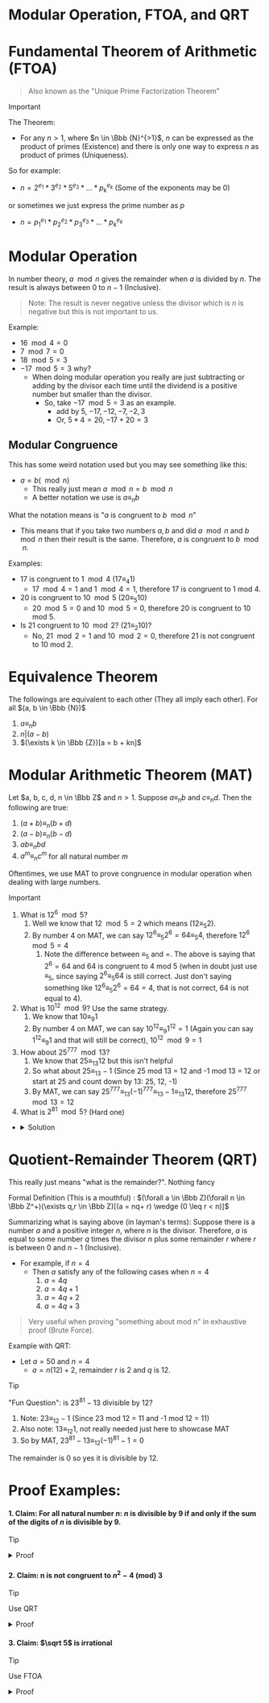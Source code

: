 # Modular Operation, FTOA, and QRT

# Fundamental Theorem of Arithmetic (FTOA)

> Also known as the "Unique Prime Factorization Theorem"

> [!important] 
> The Theorem: 
>- For any $n > 1$, where $n \in \Bbb {N}^{>1}$, $n$ can be expressed as the product of primes (Existence) and there is only one way to express $n$ as product of primes (Uniqueness). 

So for example:
- $n = 2^{e_1} * 3^{e_2} * 5^{e_3} * ... * p_k^{e_k}$ (Some of the exponents may be 0)

or sometimes we just express the prime number as $p$ 
- $n = p_1^{e_1} * p_2^{e_2} * p_3^{e_3} * ... * p_k^{e_k}$

# Modular Operation 

In number theory, $a \mod n$ gives the remainder when $a$ is divided by $n$. The result is always between $0$ to $n-1$ (Inclusive). 

> Note: The result is never negative unless the divisor which is $n$ is negative but this is not important to us.

Example: 
- $16 \mod 4 = 0$
- $7 \mod 7 = 0$
- $18 \mod 5 = 3$ 
- $-17 \mod 5 = 3$ why?
	- When doing modular operation you really are just subtracting or adding by the divisor each time until the dividend is a positive number but smaller than the divisor. 
		- So, take $-17 \mod 5 = 3$ as an example. 
			- add by 5, $-17, -12, -7, -2, 3$ 
			- Or, $5 * 4 = 20, -17 +20 = 3$


## Modular Congruence
This has some weird notation used but you may see something like this: 
- $a = b (\mod n)$
	- This really just mean $a \mod n = b \mod n$ 
	- A better notation we use is $a \equiv_n b$

What the notation means is "$a$ is congruent to $b \mod n$"
- This means that if you take two numbers $a, b$ and did $a \mod n$ and $b \mod n$ then their result is the same. Therefore, $a$ is congruent to $b \mod n$. 

Examples: 
- $17$ is congruent to $1 \mod 4$ $(17 \equiv_4 1)$
	- $17 \mod 4 = 1$ and $1 \mod 4 = 1$, therefore 17 is congruent to 1 mod 4.
- $20$ is congruent to $10 \mod 5$ $(20 \equiv_5 10)$
	- $20 \mod 5 = 0$ and $10 \mod 5 = 0$, therefore 20 is congruent to 10 mod 5.
- Is $21$ congruent to $10 \mod 2$? $(21 \equiv_2 10)?$
	- No, $21 \mod 2 = 1$ and $10 \mod 2 = 0$, therefore 21 is not congruent to 10 mod 2. 

# Equivalence Theorem 
The followings are equivalent to each other (They all imply each other). For all $(a, b \in \Bbb {N})$
1. $a \equiv_n b$
2. $n|(a-b)$
3. $(\exists k \in \Bbb {Z})[a = b + kn]$


# Modular Arithmetic Theorem (MAT)

Let $a, b, c, d, n \in \Bbb Z$ and $n > 1$. Suppose $a \equiv_n b$ and $c \equiv_n d$. Then the following are true:
1. $(a + b) \equiv_n (b + d)$
2. $(a - b) \equiv_n (b - d)$
3. $ab \equiv_n bd$
4. $a^m \equiv_n c^m$ for all natural number $m$


Oftentimes, we use MAT to prove congruence in modular operation when dealing with large numbers.

>[!important]
>
>1. What is $12^6 \mod 5$? 
>		1. Well we know that $12 \mod 5 = 2$ which means $(12 \equiv_5 2)$. 
>		2. By number 4 on MAT, we can say $12^6 \equiv_5 2^6 = 64 \equiv_5 4$, therefore $12^6 \mod 5 = 4$
>			1. Note the difference between $\equiv_5$ and $=$. The above is saying that $2^6 = 64$ and 64 is congruent to 4 mod 5 (when in doubt just use $\equiv_5$, since saying $2^6 \equiv_5 64$ is still correct. Just don't saying something like $12^6 \equiv_5 2^6 = 64 = 4$, that is not correct, 64 is not equal to 4).
>2. What is $10^{12} \mod 9$? Use the same strategy.
>		1. We know that $10 \equiv_9 1$
>		2. By number 4 on MAT, we can say $10^{12} \equiv_9 1^{12} = 1$ (Again you can say $1^{12} \equiv_9 1$ and that will still be correct), $10^{12} \mod 9 = 1$
>3. How about $25^{777} \mod 13$?
>		1. We know that $25 \equiv_{13} 12$ but this isn't helpful
>		2. So what about $25 \equiv_{13} -1$ (Since 25 mod 13 = 12 and -1 mod 13 = 12 or start at 25 and count down by 13: 25, 12, -1)
>		3. By MAT, we can say $25^{777} \equiv_{13} (-1)^{777} \equiv_{13} -1 \equiv_{13} 12$, therefore $25^{777} \mod 13 = 12$
> 4. What is $2^{81} \mod 5$? (Hard one)
>   
> - <details>
> 	<summary>Solution</summary>
> 
> 	1. $2^{81} = (2^4)^{20}(2) = (16)^{20}(2)$
> 	2. Note : $16 \equiv_5 1$
> 	3. So by MAT, $2^{81} \equiv_5 (16)^{20}(2) \equiv_5 1^{20}(2) = 2$
>
> 	Answer: 2
> </details>


# Quotient-Remainder Theorem (QRT)

This really just means "what is the remainder?". Nothing fancy

Formal Definition (This is a mouthful) : $(\forall a \in \Bbb Z)(\forall n \in \Bbb Z^+)(\exists q,r \in \Bbb Z)[(a = nq+ r) \wedge (0 \leq r < n)]$

Summarizing what is saying above (in layman's terms): Suppose there is a number $a$ and a positive integer $n$, where $n$ is the divisor. Therefore, $a$ is equal to some number $q$ times the divisor $n$ plus some remainder $r$ where $r$ is between 0 and $n-1$ (Inclusive).
- For example, if $n = 4$ 
	- Then $a$ satisfy any of the following cases when $n = 4$
		1. $a = 4q$
		2. $a = 4q + 1$
		3. $a = 4q + 2$
		4. $a = 4q + 3$
	

>Very useful when proving "something about mod n" in exhaustive proof (Brute Force).


Example with QRT: 
- Let $a = 50$ and $n = 4$
	- $a = n(12) + 2$, remainder $r$ is 2 and $q$ is 12.

>[!tip] 
> "Fun Question": is $23^{81} - 13$ divisible by 12?
>
>1. Note: $23 \equiv_{12} -1$ (Since 23 mod 12 = 11 and -1 mod 12 = 11)
>2. Also note: $13 \equiv_{12} 1$, not really needed just here to showcase MAT
>3. So by MAT, $23^{81} - 13 \equiv_{12} (-1)^{81} - 1 = 0$
>
>The remainder is 0 so yes it is divisible by 12. 



# Proof Examples: 

#### 1. Claim: For all natural number $n$: $n$ is divisible by 9 if and only if the sum of the digits of $n$ is divisible by 9. 


> [!tip]
> <details> 
> <summary>Proof</summary>
> 
>Let $n \in \Bbb N$, selected arbitrarily
>1. Suppose we express the digit of $n$ as $d_0, d_1, d_2,....d_k$
>2. $n = 10^kd_k + 10^{k-1}d_{k-1} + .... + 10^2d_2 + 10d_1 + 10^0d_0$
>3. Observe that $10 \equiv_9 1$
>4. $n \equiv_9 d_k + d_{k-1} + .... + d_2 + d_1 + d_0$
>5. We may now reason as follow: 
>		1. $9|n \leftrightarrow n \equiv_9 0$ 
>			1. $\leftrightarrow d_k + d_{k-1} + .... + d_2 + d_1 + d_0 \equiv_9 0$
>			2. $\leftrightarrow 9 | d_k + d_{k-1} + .... + d_2 + d_1 + d_0$
>$\blacksquare$
> </details>



#### 2. Claim: n is not congruent to $n^2 - 4 \text { (mod) } 3$

> [!tip]
> Use QRT
> <details> 
> <summary>Proof</summary>
> 
>By QRT there exist a integer $q$ such that one of the following cases holds.<br> 
>Case $n = 3q$ which means $n \equiv_3 0$
>1. By MAT $(n^2 − 4) \equiv_3 (0^2 − 4) = -4 \equiv_3 2$
>2. $n \equiv_3 0$ but $(n^2 - 4) \equiv_3 2$, so $n \not\equiv_3 (n^2 -2) \checkmark$
>   
>Case $n = 3q + 1$ which means $n \equiv_3 1$
>3. By MAT $(n^2 − 4) \equiv_3 (1^2 − 4) = -3 \equiv_3 0$
>4. $n \equiv_3 1$ but $(n^2 - 4) \equiv_3 0$, so $n \not\equiv_3 (n^2 -2) \checkmark$
>   
>Case $n = 3q + 2$ which means $n \equiv_3 2$
>5. By MAT $(n^2 − 4) \equiv_3 (2^2 − 4) = 0 \equiv_3 0$
>6. $n \equiv_3 2$ but $(n^2 - 4) \equiv_3 0$, so $n \not\equiv_3 (n^2 -2) \checkmark$
>
>These cases are exhaustive $\blacksquare$
> </details>

#### 3. Claim: $\sqrt 5$ is irrational

> [!tip]
> Use FTOA
> <details>
> <summary>Proof</summary>
>Suppose BWOC $\sqrt 5$ is rational (meaning $\sqrt 5 \in \Bbb Q$)
>1. $\sqrt 5 = \dfrac {a}{b}$ for some $a,b \in \Bbb Z$ where $b \neq 0$
>2. Without the loss of generality (WLOG) and $\sqrt 5$ cannot be negative so we can assume $a > 0$ and $b > 0$
>3. $\sqrt 5 = \dfrac {a}{b}$
>4. $5 = \dfrac {a^2}{b^2}$
>5.  $5b^2 = a^2$
>
>$a$ and $b$ can both be expressed as the product of primes (FTOA Existence): 
>1. $a = 2^{e_1} * 3^{e_2} * 5^{e_3} * ... * p_k^{e_k}$
>2. $a^2 = 2^{2e_1} * 3^{2e_2} * 5^{2e_3} * ... * p_k^{2e_k}$
>3. $b = 2^{f_1} * 3^{f_2} * 5^{f_3} * ... * p_k^{f_k}$
>4. $b^2 = 2^{2f_1} * 3^{2f_2} * 5^{2f_3} * ... * p_k^{2f_k}$
>   
>   Going back to the equation $5b^2 = a^2$: 
>   1. The number of 5's on the LHS is $2f_3 + 1$
>   2. The number of 5's on the RHS is $2e_3$
>
>The FTOA states that prime factors has to be unique so the LHS must equal to the RHS but this impossible since LHS has a odd number of 5's while the RHS has a even number of 5's therefore $\sqrt 5$ must be irrational. $\blacksquare$
> </details>